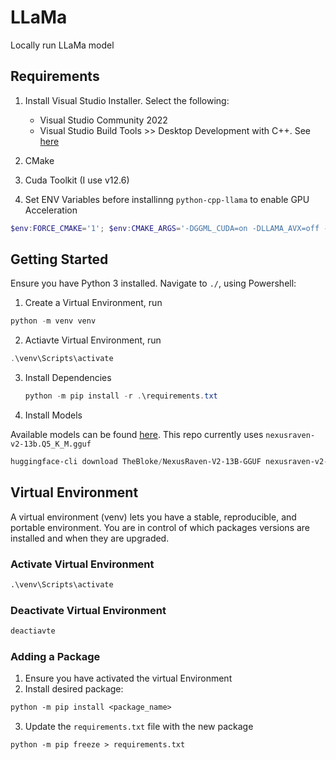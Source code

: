# LLaMa

Locally run LLaMa model

## Requirements
1. Install Visual Studio Installer. Select the following:
   - Visual Studio Community 2022
   - Visual Studio Build Tools >> Desktop Development with C++. See [here](https://medium.com/@piyushbatra1999/installing-llama-cpp-python-with-nvidia-gpu-acceleration-on-windows-a-short-guide-0dfac475002d)

2. CMake
3. Cuda Toolkit (I use v12.6)
4. Set ENV Variables before installinng `python-cpp-llama` to enable GPU Acceleration

```powershell
$env:FORCE_CMAKE='1'; $env:CMAKE_ARGS='-DGGML_CUDA=on -DLLAMA_AVX=off -DLLAMA_AVX2=off -DLLAMA_FMA=off -DCMAKE_GENERATOR_TOOLSET=cuda="C:/Program Files/NVIDIA GPU Computing Toolkit/CUDA/v12.6"'
```

## Getting Started

Ensure you have Python 3 installed.
Navigate to `./`, using Powershell:

1. Create a Virtual Environment, run

```powershell
python -m venv venv
```

2. Actiavte Virtual Environment, run

```powershell
.\venv\Scripts\activate
```

3. Install Dependencies
   ```powershell
   python -m pip install -r .\requirements.txt
   ```
4. Install Models

Available models can be found [here](https://huggingface.co/TheBloke/NexusRaven-V2-13B-GGUF "NexusRaven"). This repo currently uses `nexusraven-v2-13b.Q5_K_M.gguf`

```powershell
huggingface-cli download TheBloke/NexusRaven-V2-13B-GGUF nexusraven-v2-13b.Q5_K_M.gguf --local-dir ./app/llm/models --local-dir-use-symlinks False
```

## Virtual Environment

A virtual environment (venv) lets you have a stable, reproducible, and portable environment. You are in control of which packages versions are installed and when they are upgraded.

### Activate Virtual Environment

```ps
.\venv\Scripts\activate
```

### Deactivate Virtual Environment

```ps
deactiavte
```

### Adding a Package

1. Ensure you have activated the virtual Environment
2. Install desired package:

```ps
python -m pip install <package_name>
```

3. Update the `requirements.txt` file with the new package

```ps
python -m pip freeze > requirements.txt
```
